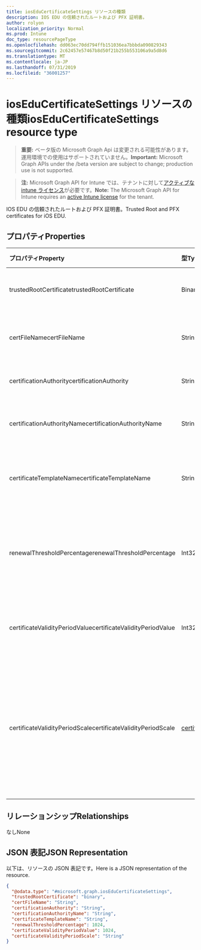 ```yaml
---
title: iosEduCertificateSettings リソースの種類
description: IOS EDU の信頼されたルートおよび PFX 証明書。
author: rolyon
localization_priority: Normal
ms.prod: Intune
doc_type: resourcePageType
ms.openlocfilehash: dd063ec70dd794ffb151036ea7bbbda090829343
ms.sourcegitcommit: 2c62457e57467b8d50f21b255b553106a9a5d8d6
ms.translationtype: MT
ms.contentlocale: ja-JP
ms.lasthandoff: 07/31/2019
ms.locfileid: "36001257"
---
```

# <a name="ioseducertificatesettings-resource-type"></a><span data-ttu-id="29b4d-103">iosEduCertificateSettings リソースの種類</span><span class="sxs-lookup"><span data-stu-id="29b4d-103">iosEduCertificateSettings resource type</span></span>

> <span data-ttu-id="29b4d-104">**重要:** ベータ版の Microsoft Graph Api は変更される可能性があります。運用環境での使用はサポートされていません。</span><span class="sxs-lookup"><span data-stu-id="29b4d-104">**Important:** Microsoft Graph APIs under the /beta version are subject to change; production use is not supported.</span></span>

> <span data-ttu-id="29b4d-105">**注:** Microsoft Graph API for Intune では、テナントに対して[アクティブな intune ライセンス](https://go.microsoft.com/fwlink/?linkid=839381)が必要です。</span><span class="sxs-lookup"><span data-stu-id="29b4d-105">**Note:** The Microsoft Graph API for Intune requires an [active Intune license](https://go.microsoft.com/fwlink/?linkid=839381) for the tenant.</span></span>

<span data-ttu-id="29b4d-106">IOS EDU の信頼されたルートおよび PFX 証明書。</span><span class="sxs-lookup"><span data-stu-id="29b4d-106">Trusted Root and PFX certificates for iOS EDU.</span></span>

## <a name="properties"></a><span data-ttu-id="29b4d-107">プロパティ</span><span class="sxs-lookup"><span data-stu-id="29b4d-107">Properties</span></span>
|<span data-ttu-id="29b4d-108">プロパティ</span><span class="sxs-lookup"><span data-stu-id="29b4d-108">Property</span></span>|<span data-ttu-id="29b4d-109">型</span><span class="sxs-lookup"><span data-stu-id="29b4d-109">Type</span></span>|<span data-ttu-id="29b4d-110">説明</span><span class="sxs-lookup"><span data-stu-id="29b4d-110">Description</span></span>|
|:---|:---|:---|
|<span data-ttu-id="29b4d-111">trustedRootCertificate</span><span class="sxs-lookup"><span data-stu-id="29b4d-111">trustedRootCertificate</span></span>|<span data-ttu-id="29b4d-112">Binary</span><span class="sxs-lookup"><span data-stu-id="29b4d-112">Binary</span></span>|<span data-ttu-id="29b4d-113">信頼されたルート証明書。</span><span class="sxs-lookup"><span data-stu-id="29b4d-113">Trusted Root Certificate.</span></span>|
|<span data-ttu-id="29b4d-114">certFileName</span><span class="sxs-lookup"><span data-stu-id="29b4d-114">certFileName</span></span>|<span data-ttu-id="29b4d-115">String</span><span class="sxs-lookup"><span data-stu-id="29b4d-115">String</span></span>|<span data-ttu-id="29b4d-116">UI に表示されるファイル名。</span><span class="sxs-lookup"><span data-stu-id="29b4d-116">File name to display in UI.</span></span>|
|<span data-ttu-id="29b4d-117">certificationAuthority</span><span class="sxs-lookup"><span data-stu-id="29b4d-117">certificationAuthority</span></span>|<span data-ttu-id="29b4d-118">String</span><span class="sxs-lookup"><span data-stu-id="29b4d-118">String</span></span>|<span data-ttu-id="29b4d-119">PKCS 証明機関。</span><span class="sxs-lookup"><span data-stu-id="29b4d-119">PKCS Certification Authority.</span></span>|
|<span data-ttu-id="29b4d-120">certificationAuthorityName</span><span class="sxs-lookup"><span data-stu-id="29b4d-120">certificationAuthorityName</span></span>|<span data-ttu-id="29b4d-121">String</span><span class="sxs-lookup"><span data-stu-id="29b4d-121">String</span></span>|<span data-ttu-id="29b4d-122">PKCS 証明機関名。</span><span class="sxs-lookup"><span data-stu-id="29b4d-122">PKCS Certification Authority Name.</span></span>|
|<span data-ttu-id="29b4d-123">certificateTemplateName</span><span class="sxs-lookup"><span data-stu-id="29b4d-123">certificateTemplateName</span></span>|<span data-ttu-id="29b4d-124">String</span><span class="sxs-lookup"><span data-stu-id="29b4d-124">String</span></span>|<span data-ttu-id="29b4d-125">PKCS 証明書テンプレート名。</span><span class="sxs-lookup"><span data-stu-id="29b4d-125">PKCS Certificate Template Name.</span></span>|
|<span data-ttu-id="29b4d-126">renewalThresholdPercentage</span><span class="sxs-lookup"><span data-stu-id="29b4d-126">renewalThresholdPercentage</span></span>|<span data-ttu-id="29b4d-127">Int32</span><span class="sxs-lookup"><span data-stu-id="29b4d-127">Int32</span></span>|<span data-ttu-id="29b4d-128">証明書の更新しきい値の割合。</span><span class="sxs-lookup"><span data-stu-id="29b4d-128">Certificate renewal threshold percentage.</span></span> <span data-ttu-id="29b4d-129">有効な値は 1 ~ 99</span><span class="sxs-lookup"><span data-stu-id="29b4d-129">Valid values 1 to 99</span></span>|
|<span data-ttu-id="29b4d-130">certificateValidityPeriodValue</span><span class="sxs-lookup"><span data-stu-id="29b4d-130">certificateValidityPeriodValue</span></span>|<span data-ttu-id="29b4d-131">Int32</span><span class="sxs-lookup"><span data-stu-id="29b4d-131">Int32</span></span>|<span data-ttu-id="29b4d-132">証明書の有効期間の値。</span><span class="sxs-lookup"><span data-stu-id="29b4d-132">Value for the Certificate Validity Period.</span></span>|
|<span data-ttu-id="29b4d-133">certificateValidityPeriodScale</span><span class="sxs-lookup"><span data-stu-id="29b4d-133">certificateValidityPeriodScale</span></span>|[<span data-ttu-id="29b4d-134">certificateValidityPeriodScale</span><span class="sxs-lookup"><span data-stu-id="29b4d-134">certificateValidityPeriodScale</span></span>](../resources/intune-deviceconfig-certificatevalidityperiodscale.md)|<span data-ttu-id="29b4d-135">証明書の有効期間のスケール。</span><span class="sxs-lookup"><span data-stu-id="29b4d-135">Scale for the Certificate Validity Period.</span></span> <span data-ttu-id="29b4d-136">可能な値は、`days`、`months`、`years` です。</span><span class="sxs-lookup"><span data-stu-id="29b4d-136">Possible values are: `days`, `months`, `years`.</span></span>|

## <a name="relationships"></a><span data-ttu-id="29b4d-137">リレーションシップ</span><span class="sxs-lookup"><span data-stu-id="29b4d-137">Relationships</span></span>
<span data-ttu-id="29b4d-138">なし</span><span class="sxs-lookup"><span data-stu-id="29b4d-138">None</span></span>

## <a name="json-representation"></a><span data-ttu-id="29b4d-139">JSON 表記</span><span class="sxs-lookup"><span data-stu-id="29b4d-139">JSON Representation</span></span>
<span data-ttu-id="29b4d-140">以下は、リソースの JSON 表記です。</span><span class="sxs-lookup"><span data-stu-id="29b4d-140">Here is a JSON representation of the resource.</span></span>
<!-- {
  "blockType": "resource",
  "@odata.type": "microsoft.graph.iosEduCertificateSettings"
}
-->
``` json
{
  "@odata.type": "#microsoft.graph.iosEduCertificateSettings",
  "trustedRootCertificate": "binary",
  "certFileName": "String",
  "certificationAuthority": "String",
  "certificationAuthorityName": "String",
  "certificateTemplateName": "String",
  "renewalThresholdPercentage": 1024,
  "certificateValidityPeriodValue": 1024,
  "certificateValidityPeriodScale": "String"
}
```





